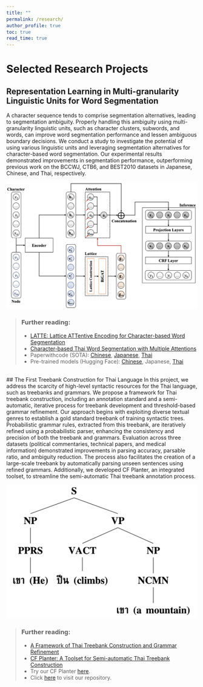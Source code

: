 ```yaml
---
title: ""
permalink: /research/
author_profile: true
toc: true
read_time: true
---
```


# Selected Research Projects

## Representation Learning in Multi-granularity Linguistic Units for Word Segmentation
A character sequence tends to comprise segmentation alternatives, leading to segmentation ambiguity. Properly handling this ambiguity using multi-granularity linguistic units, such as character clusters, subwords, and words, can improve word segmentation performance and lessen ambiguous boundary decisions. We conduct a study to investigate the potential of using various linguistic units and leveraging segmentation alternatives for character-based word segmentation. Our experimental results demonstrated improvements in segmentation performance, outperforming previous work on the BCCWJ, CTB6, and BEST2010 datasets in Japanese, Chinese, and Thai, respectively.

![latte-figure](/assets/images/research/latte-figure.png)
> ### Further reading:
> - [LATTE: Lattice ATTentive Encoding for Character-based Word Segmentation](https://www.jstage.jst.go.jp/article/jnlp/30/2/30_456/_pdf/-char/en)
> - [Character-based Thai Word Segmentation with Multiple Attentions](https://aclanthology.org/2021.ranlp-1.31.pdf)
> - Paperwithcode (SOTA): [Chinese](https://paperswithcode.com/sota/chinese-word-segmentation-on-ctb6), [Japanese](https://paperswithcode.com/sota/japanese-word-segmentation-on-bccwj), [Thai](https://paperswithcode.com/sota/thai-word-tokenization-on-best-2010)
> - Pre-trained models (Hugging Face): [Chinese](https://huggingface.co/yacht/latte-mc-bert-base-chinese-ws), Japanese, [Thai](https://huggingface.co/yacht/latte-mc-bert-base-thai-ws)

<br>
## The First Treebank Construction for Thai Language
In this project, we address the scarcity of high-level syntactic resources for the Thai language, such as treebanks and grammars. We propose a framework for Thai treebank construction, including an annotation standard and a semi-automatic, iterative process for treebank development and threshold-based grammar refinement. Our approach begins with exploiting diverse textual genres to establish a gold standard treebank of training syntactic trees. Probabilistic grammar rules, extracted from this treebank, are iteratively refined using a probabilistic parser, enhancing the consistency and precision of both the treebank and grammars. Evaluation across three datasets (political commentaries, technical papers, and medical information) demonstrated improvements in parsing accuracy, parsable ratio, and ambiguity reduction. The process also facilitates the creation of a large-scale treebank by automatically parsing unseen sentences using refined grammars. Additionally, we developed CF Planter, an integrated toolset, to streamline the semi-automatic Thai treebank annotation process.

![thtb-figure](/assets/images/research/thtb-figure.png)
> ### Further reading:
> - [A Framework of Thai Treebank Construction and Grammar Refinement](http://ethesisarchive.library.tu.ac.th/thesis/2017/TU_2017_5822041843_9140_8061.pdf)
> - [CF Planter: A Toolset for Semi-automatic Thai Treebank Construction](https://ieeexplore.ieee.org/abstract/document/8442061)
> - Try our CF Planter [here](https://cfplanter.aiat.or.th).
> - Click [here](https://github.com/tchayintr/thtb) to visit our repository.